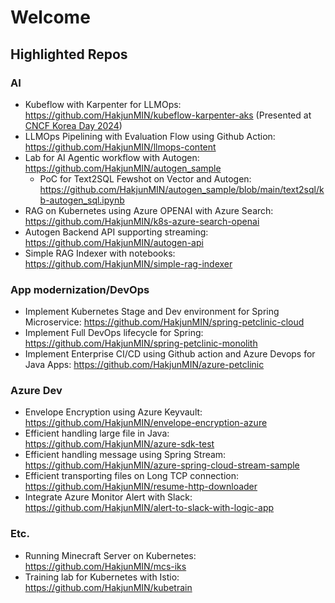 # Welcome

## Highlighted Repos

### AI

* Kubeflow with Karpenter for LLMOps: https://github.com/HakjunMIN/kubeflow-karpenter-aks (Presented at [CNCF Korea Day 2024](https://kcd-korea.net/))
* LLMOps Pipelining with Evaluation Flow using Github Action: https://github.com/HakjunMIN/llmops-content
* Lab for AI Agentic workflow with Autogen: https://github.com/HakjunMIN/autogen_sample
  * PoC for Text2SQL Fewshot on Vector and Autogen: https://github.com/HakjunMIN/autogen_sample/blob/main/text2sql/kb-autogen_sql.ipynb
* RAG on Kubernetes using Azure OPENAI with Azure Search: https://github.com/HakjunMIN/k8s-azure-search-openai
* Autogen Backend API supporting streaming: https://github.com/HakjunMIN/autogen-api
* Simple RAG Indexer with notebooks: https://github.com/HakjunMIN/simple-rag-indexer

### App modernization/DevOps

* Implement Kubernetes Stage and Dev environment for Spring Microservice: https://github.com/HakjunMIN/spring-petclinic-cloud
* Implement Full DevOps lifecycle for Spring: https://github.com/HakjunMIN/spring-petclinic-monolith
* Implement Enterprise CI/CD using Github action and Azure Devops for Java Apps: https://github.com/HakjunMIN/azure-petclinic
  
### Azure Dev

* Envelope Encryption using Azure Keyvault: https://github.com/HakjunMIN/envelope-encryption-azure
* Efficient handling large file in Java: https://github.com/HakjunMIN/azure-sdk-test
* Efficient handling message using Spring Stream: https://github.com/HakjunMIN/azure-spring-cloud-stream-sample
* Efficient transporting files on Long TCP connection: https://github.com/HakjunMIN/resume-http-downloader
* Integrate Azure Monitor Alert with Slack: https://github.com/HakjunMIN/alert-to-slack-with-logic-app

### Etc.

* Running Minecraft Server on Kubernetes: https://github.com/HakjunMIN/mcs-iks
* Training lab for Kubernetes with Istio: https://github.com/HakjunMIN/kubetrain 
